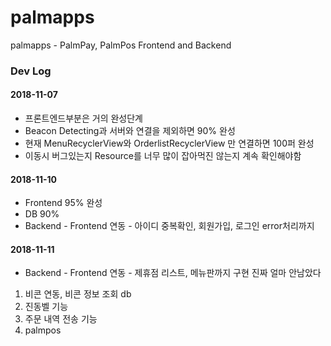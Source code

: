 # palmapps
palmapps - PalmPay, PalmPos Frontend and Backend

### Dev Log
#### 2018-11-07
* 프론트엔드부분은 거의 완성단계
* Beacon Detecting과 서버와 연결을 제외하면 90% 완성
* 현재 MenuRecyclerView와 OrderlistRecyclerView 만 연결하면 100퍼 완성
* 이동시 버그있는지 Resource를 너무 많이 잡아먹진 않는지 계속 확인해야함

#### 2018-11-10
* Frontend 95% 완성
* DB 90%
* Backend - Frontend 연동 - 아이디 중복확인, 회원가입, 로그인 error처리까지 

#### 2018-11-11
* Backend - Frontend 연동 - 제휴점 리스트, 메뉴판까지 구현
진짜 얼마 안남았다<br>
1. 비콘 연동, 비콘 정보 조회 db<br>
2. 진동벨 기능<br>
3. 주문 내역 전송 기능<br>
4. palmpos<br>
